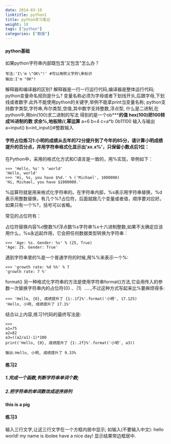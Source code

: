```yaml
---
date: 2014-03-10
linktitle: python1
title: python学习笔记
weight: 10
tags: ["python"]
categories: ["数据"]
---
```

#### python基础

如果python字符串内部既包含'又包含"怎么办？
```
写法:'I\'m \"OK\"!' #可以用转义字符\来标识
输出:I'm "OK"! 
```


解释器和编译器的区别?
解释器是一行一行运行代码,编译器是整体运行代码;
python变量命名规则是什么?
变量名称必须为字母或者下划线开头,后跟字母,下划线或者数字.此外不能使用python的关键字,举例不能拿print当变量名称;
python支持数字类型,字符串,布尔类型,空值,其中数字支持整数,浮点型,
什么是二进制,在python中,用bin(100)求二进制的写法
得到的是一个ob*****的值 hex(100)把100转成16进制的数
求余%,地板除//,幂运算**
a=6
b=4
c=a*b
0b11100
输入与输出
a=input()
b=int_input()#整数输入

#### 字符占位练习1:小明的成绩从去年的72分提升到了今年的85分，请计算小明成绩提升的百分点，并用字符串格式化显示出'xx.x%'，只保留小数点后1位：

在Python中，采用的格式化方式和C语言是一致的，用%实现，举例如下：

```
>>> 'Hello, %s' % 'world'
'Hello, world'
>>> 'Hi, %s, you have $%d.' % ('Michael', 1000000)
'Hi, Michael, you have $1000000.' 
```
%运算符就是用来格式化字符串的。在字符串内部，%s表示用字符串替换，%d表示用整数替换，有几个%?占位符，后面就跟几个变量或者值，顺序要对应好。如果只有一个%?，括号可以省略。

常见的占位符有：

占位符替换内容%d整数%f浮点数%s字符串%x十六进制整数,如果不太确定应该用什么，%s永远起作用，它会把任何数据类型转换为字符串：
```
>>> 'Age: %s. Gender: %s' % (25, True)
'Age: 25. Gender: True' 
```
遇到字符串里的%是一个普通字符的时候,用%%来表示一个%:
```
>>> 'growth rate: %d %%' % 7
'growth rate: 7 %' 
```
format()
另一种格式化字符串的方法是使用字符串format()方法,它会用传入的参数一次替换字符串内的占位符{0} 、｛1｝.....,不过这种方式写起来比%要麻烦得多:
```
>>> 'Hello, {0}, 成绩提升了 {1:.1f}%'.format('小明', 17.125)
'Hello, 小明, 成绩提升了 17.1%' 
```
结合以上内容,练习1代码的最终写法是:

```
>>>
a1=75
a2=82
a3=((a2/a1)-1)*100
print('Hello, {0}, 成绩提升了 {1:.2f}%'.format('小明', a3))

输出:Hello, 小明, 成绩提升了 9.33%
```
#### 练习2

##### 1.完成一个函数,判断字符串单词个数;
##### 2.把字符串的单词数改成逆序排列
__this is a pig__

#### 练习3
输入三行文字,让这三行文字在一个方框内居中显示;
如输入(不要输入中文):
hello world!
my name is ibolee
have a nice day!
显示结果带边框居中.


